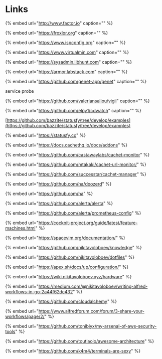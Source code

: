 # Links

{% embed url="http://www.factor.io" caption="" %}

{% embed url="https://froxlor.org" caption="" %}

{% embed url="https://www.ispconfig.org" caption="" %}

{% embed url="https://www.virtualmin.com" caption="" %}

{% embed url="https://sysadmin.libhunt.com" caption="" %}

{% embed url="https://armor.labstack.com" caption="" %}

{% embed url="https://github.com/genet-app/genet" caption="" %}

service probe

{% embed url="https://github.com/valeriansaliou/vigil" caption="" %}

{% embed url="https://github.com/elpy1/cdwatch" caption="" %}

[https://github.com/bazzite/statusfy/tree/develop/examples](https://github.com/bazzite/statusfy/tree/develop/examples)

{% embed url="https://statusfy.co" %}

{% embed url="https://docs.cachethq.io/docs/addons" %}

{% embed url="https://github.com/castawaylabs/cachet-monitor" %}

{% embed url="https://github.com/mtakaki/cachet-url-monitor/" %}

{% embed url="https://github.com/successtar/cachet-manager" %}

{% embed url="https://github.com/ha/doozerd" %}

{% embed url="https://github.com/ha" %}

{% embed url="https://github.com/alerta/alerta" %}

{% embed url="https://github.com/alerta/prometheus-config" %}

{% embed url="https://cockpit-project.org/guide/latest/feature-machines.html" %}

{% embed url="https://spacevim.org/documentation/" %}

{% embed url="https://github.com/nikitavoloboev/knowledge" %}

{% embed url="https://github.com/nikitavoloboev/dotfiles" %}

{% embed url="https://apex.sh/docs/up/configuration/" %}

{% embed url="https://wiki.nikitavoloboev.xyz/hardware" %}

{% embed url="https://medium.com/@nikitavoloboev/writing-alfred-workflows-in-go-2a44f62dc432" %}

{% embed url="https://github.com/cloudalchemy" %}

{% embed url="https://www.alfredforum.com/forum/3-share-your-workflows/page/2/" %}

{% embed url="https://github.com/toniblyx/my-arsenal-of-aws-security-tools" %}

{% embed url="https://github.com/toutiaoio/awesome-architecture" %}

{% embed url="https://github.com/k4m4/terminals-are-sexy" %}



